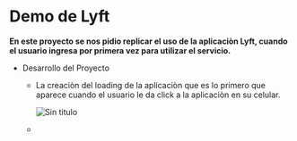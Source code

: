 # Demo de Lyft

**En este proyecto se nos pidio replicar el uso de la aplicaciòn Lyft, cuando el usuario ingresa por primera vez para utilizar el 
servicio.**

* Desarrollo del Proyecto

  + La creaciòn del loading de la aplicaciòn que es lo primero que aparece cuando el usuario le da click a la aplicaciòn en su celular.
  
    ![Sin titulo](http://i68.tinypic.com/21dely1.jpg)
    
  + 
